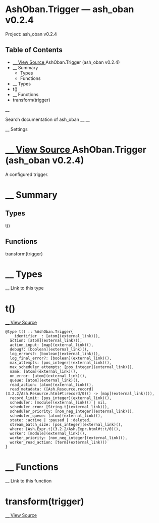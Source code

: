 # AshOban.Trigger — ash_oban v0.2.4

Project: ash_oban v0.2.4

## Table of Contents

- [ __ View Source ](external_link) AshOban.Trigger (ash_oban v0.2.4)
- __ Summary
  - Types
  - Functions
- __ Types
- t()
- __ Functions
- transform(trigger)

__

Search documentation of ash_oban __ __

__ Settings

#  [ __ View Source ](external_link) AshOban.Trigger (ash_oban v0.2.4)

A configured trigger.

#  __ Summary

##  Types

t()

##  Functions

transform(trigger)

#  __ Types

__ Link to this type

# t()

[ __ View Source ](external_link)
    
    
    @type t() :: %AshOban.Trigger{
      __identifier__: [atom](external_link)(),
      action: [atom](external_link)(),
      action_input: [map](external_link)(),
      debug?: [boolean](external_link)(),
      log_errors?: [boolean](external_link)(),
      log_final_error?: [boolean](external_link)(),
      max_attempts: [pos_integer](external_link)(),
      max_scheduler_attempts: [pos_integer](external_link)(),
      name: [atom](external_link)(),
      on_error: [atom](external_link)(),
      queue: [atom](external_link)(),
      read_action: [atom](external_link)(),
      read_metadata: ([Ash.Resource.record](3.2.2/Ash.Resource.html#t:record/0)() -> [map](external_link)()),
      record_limit: [pos_integer](external_link)(),
      scheduler: [module](external_link)() | nil,
      scheduler_cron: [String.t](external_link)(),
      scheduler_priority: [non_neg_integer](external_link)(),
      scheduler_queue: [atom](external_link)(),
      state: :active | :paused | :deleted,
      stream_batch_size: [pos_integer](external_link)(),
      where: [Ash.Expr.t](3.2.2/Ash.Expr.html#t:t/0)(),
      worker: [module](external_link)(),
      worker_priority: [non_neg_integer](external_link)(),
      worker_read_action: [term](external_link)()
    }

#  __ Functions

__ Link to this function

# transform(trigger)

[ __ View Source ](external_link)
